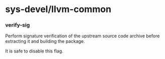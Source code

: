 # sys-devel/llvm-common

### verify-sig
Perform signature verification of the upstream source code archive before extracting it and building the package.

It is safe to disable this flag.
